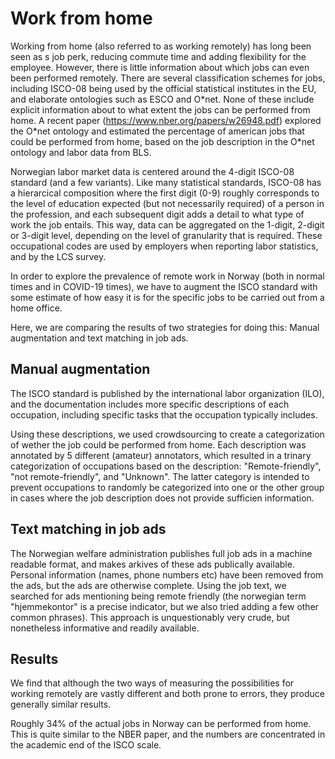 # Work from home

Working from home (also referred to as working remotely) has long been seen as s job perk, reducing commute time and adding flexibility for the employee. However, there is little information about which jobs can even been performed remotely. There are several classification schemes for jobs, including ISCO-08 being used by the official statistical institutes in the EU, and elaborate ontologies such as ESCO and O\*net. None of these include explicit information about to what extent the jobs can be performed from home. A recent paper (https://www.nber.org/papers/w26948.pdf) explored the O\*net ontology and estimated the percentage of american jobs that could be performed from home, based on the job description in the O\*net ontology and labor data from BLS.

Norwegian labor market data is centered around the 4-digit ISCO-08 standard (and a few variants). Like many statistical standards, ISCO-08 has a hierarcical composition where the first digit (0-9) roughly corresponds to the level of education expected (but not necessarily required) of a person in the profession, and each subsequent digit adds a detail to what type of work the job entails. This way, data can be aggregated on the 1-digit, 2-digit or 3-digit level, depending on the level of granularity that is required. These occupational codes are used by employers when reporting labor statistics, and by the LCS survey.

In order to explore the prevalence of remote work in Norway (both in normal times and in COVID-19 times), we have to augment the ISCO standard with some estimate of how easy it is for the specific jobs to be carried out from a home office.

Here, we are comparing the results of two strategies for doing this: Manual augmentation and text matching in job ads.

## Manual augmentation
The ISCO standard is published by the international labor organization (ILO), and the documentation includes more specific descriptions of each occupation, including specific tasks that the occupation typically includes.

Using these descriptions, we used crowdsourcing to create a categorization of wether the job could be performed from home. Each description was annotated by 5 different (amateur) annotators, which resulted in a trinary categorization of occupations based on the description: "Remote-friendly", "not remote-friendly", and "Unknown". The latter category is intended to prevent occupations to randomly be categorized into one or the other group in cases where the job description does not provide sufficien information.

## Text matching in job ads
The Norwegian welfare administration publishes full job ads in a machine readable format, and makes arkives of these ads publically available. Personal information (names, phone numbers etc) have been removed from the ads, but the ads are otherwise complete. Using the job text, we searched for ads mentioning being remote friendly (the norwegian term "hjemmekontor" is a precise indicator, but we also tried adding a few other common phrases). This approach is unquestionably very crude, but nonetheless informative and readily available.

## Results

We find that although the two ways of measuring the possibilities for working remotely are vastly different and both prone to errors, they produce generally similar results.

Roughly 34% of the actual jobs in Norway can be performed from home. This is quite similar to the NBER paper, and the numbers are concentrated in the academic end of the ISCO scale.
